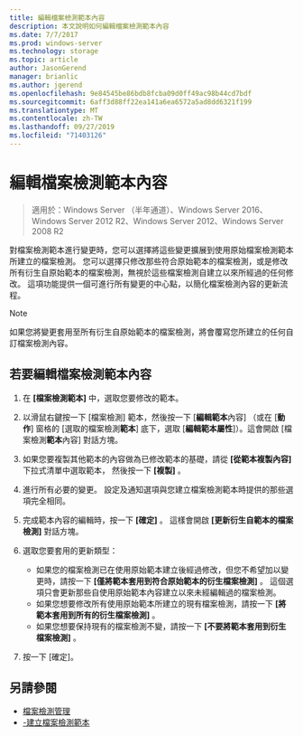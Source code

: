 ```yaml
---
title: 編輯檔案檢測範本內容
description: 本文說明如何編輯檔案檢測範本內容
ms.date: 7/7/2017
ms.prod: windows-server
ms.technology: storage
ms.topic: article
author: JasonGerend
manager: brianlic
ms.author: jgerend
ms.openlocfilehash: 9e84545be86bdb8fcba09d0ff49ac98b44cd7bdf
ms.sourcegitcommit: 6aff3d88ff22ea141a6ea6572a5ad8dd6321f199
ms.translationtype: MT
ms.contentlocale: zh-TW
ms.lasthandoff: 09/27/2019
ms.locfileid: "71403126"
---
```

# <a name="edit-file-screen-template-properties"></a>編輯檔案檢測範本內容

> 適用於：Windows Server （半年通道）、Windows Server 2016、Windows Server 2012 R2、Windows Server 2012、Windows Server 2008 R2

對檔案檢測範本進行變更時，您可以選擇將這些變更擴展到使用原始檔案檢測範本所建立的檔案檢測。 您可以選擇只修改那些符合原始範本的檔案檢測，或是修改所有衍生自原始範本的檔案檢測，無視於這些檔案檢測自建立以來所經過的任何修改。 這項功能提供一個可進行所有變更的中心點，以簡化檔案檢測內容的更新流程。

> [!Note]
> 如果您將變更套用至所有衍生自原始範本的檔案檢測，將會覆寫您所建立的任何自訂檔案檢測內容。

## <a name="to-edit-file-screen-template-properties"></a>若要編輯檔案檢測範本內容

1.  在 **\[檔案檢測範本\]** 中，選取您要修改的範本。

2.  以滑鼠右鍵按一下 [檔案檢測] 範本，然後按一下 [**編輯範本**內容] （或在 [**動作**] 窗格的 [選取的檔案檢測**範本**] 底下，選取 [**編輯範本屬性**]）。這會開啟 [檔案檢測**範本**內容] 對話方塊。

3.  如果您要複製其他範本的內容做為已修改範本的基礎，請從 **\[從範本複製內容\]** 下拉式清單中選取範本， 然後按一下 **\[複製\]** 。

4.  進行所有必要的變更。 設定及通知選項與您建立檔案檢測範本時提供的那些選項完全相同。

5.  完成範本內容的編輯時，按一下 **\[確定\]** 。 這樣會開啟 **\[更新衍生自範本的檔案檢測\]** 對話方塊。

6.  選取您要套用的更新類型：

    -   如果您的檔案檢測已在使用原始範本建立後經過修改，但您不希望加以變更時，請按一下 **\[僅將範本套用到符合原始範本的衍生檔案檢測\]** 。 這個選項只會更新那些自使用原始範本內容建立以來未經編輯過的檔案檢測。
    -   如果您想要修改所有使用原始範本所建立的現有檔案檢測，請按一下 **\[將範本套用到所有的衍生檔案檢測\]** 。
    -   如果您想要保持現有的檔案檢測不變，請按一下 **\[不要將範本套用到衍生檔案檢測\]** 。

7.  按一下 [確定]。

## <a name="see-also"></a>另請參閱

-   [檔案檢測管理](file-screening-management.md)
-   [-建立檔案檢測範本](create-file-screen-template.md)


